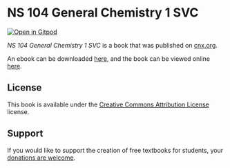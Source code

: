 # NS 104 General Chemistry 1 SVC

[![Open in Gitpod](https://gitpod.io/button/open-in-gitpod.svg)](https://gitpod.io/from-referrer/)

_NS 104 General Chemistry 1 SVC_ is a book that was published on [cnx.org](https://cnx.org/).

An ebook can be downloaded [here](https://github.com/cnx-user-books/cnxbook-ns-104-general-chemistry-1-svc/releases/latest), and the book can be viewed online [here](https://github.com/cnx-user-books/cnxbook-ns-104-general-chemistry-1-svc/releases/latest).

## License
This book is available under the [Creative Commons Attribution License](./LICENSE) license.

## Support
If you would like to support the creation of free textbooks for students, your [donations are welcome](https://riceconnect.rice.edu/donation/support-openstax-banner).

